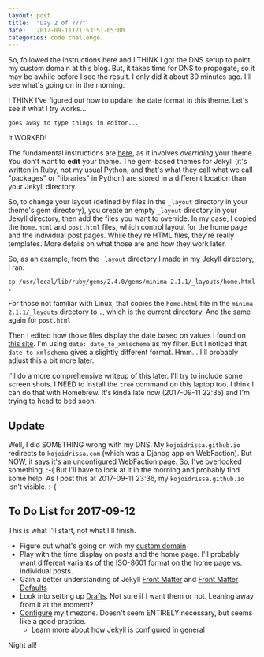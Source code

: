 ```yaml
---
layout: post
title:  "Day 2 of ???"
date:   2017-09-11T21:53:51-05:00
categories: code challenge
---
```

So, followed the instructions here and I THINK I got the DNS setup to point my custom domain at this blog. But, it takes time for DNS to propogate, so it may be awhile before I see the result. I only did it about 30 minutes ago. I'll see what's going on in the morning.

I THINK I've figured out how to update the date format in this theme. Let's see if what I try works...

    goes away to type things in editor...

It WORKED! 

The fundamental instructions are [here](https://jekyllrb.com/docs/themes/), as it involves *overriding* your theme. You don't want to **edit** your theme. The gem-based themes for Jekyll (it's written in Ruby, not my usual Python, and that's what they call what we call "packages" or "libraries" in Python) are stored in a different location than your Jekyll directory.

So, to change your layout (defined by files in the `_layout` directory in your theme's gem directory), you create an empty `_layout` directory in your Jekyll directory, then add the files you want to override. In my case, I copied the `home.html` and `post.html` files, which control layout for the home page and the individual post pages. While they're HTML files, they're really templates. More details on what those are and how they work later.

So, as an example, from the `_layout` directory I made in my Jekyll directory, I ran:

`cp /usr/local/lib/ruby/gems/2.4.0/gems/minima-2.1.1/_layouts/home.html .` 

For those not familiar with Linux, that copies the `home.html` file in the `minima-2.1.1/_layouts` directory to `.`, which is the current directory. And the same again for `post.html` 

Then I edited how those files display the date based on values I found on [this site](https://learn.cloudcannon.com/jekyll/date-formatting/). I'm using `date: date_to_xmlschema` as my filter. But I noticed that `date_to_xmlschema` gives a slightly different format. Hmm... I'll probably adjust this a bit more later.

I'll do a more comprehensive writeup of this later. I'll try to include some screen shots. I NEED to install the `tree` command on this laptop too. I think I can do that with Homebrew. It's kinda late now (2017-09-11 22:35) and I'm trying to head to bed soon.

## Update
Well, I did SOMETHING wrong with my DNS. My `kojoidrissa.github.io` redirects to `kojoidrissa.com` (which was a Djanog app on WebFaction). But NOW, it says it's an unconfigured WebFaction page. So, I've overlooked something. :-( But I'll have to look at it in the morning and probably find some help. As I post this at 2017-09-11 23:36, my `kojoidrissa.github.io` isn't visible. :-(

## To Do List for 2017-09-12
This is what I'll start, not what I'll finish.

-  Figure out what's going on with my [custom domain](https://help.github.com/articles/quick-start-setting-up-a-custom-domain/)
-  Play with the time display on posts and the home page. I'll probably want different variants of the [ISO-8601](https://en.wikipedia.org/wiki/ISO_8601#Calendar_dates) format on the home page vs. individual posts.
-  Gain a better understanding of Jekyll [Front Matter](https://jekyllrb.com/docs/frontmatter/) and [Front Matter Defaults](https://jekyllrb.com/docs/configuration/#front-matter-defaults)
-  Look into setting up [Drafts](https://jekyllrb.com/docs/drafts/). Not sure if I want them or not. Leaning away from it at the moment?
-  [Configure](http://jekyllrb.com/docs/configuration/) my timezone. Doesn't seem ENTIRELY necessary, but seems like a good practice.
    -  Learn more about how Jekyll is configured in general

Night all!


